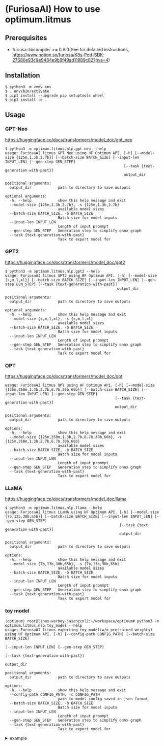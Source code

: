 # (FuriosaAI) How to use optimum.litmus
## Prerequisites
- furiosa-libcompiler >= 0.9.0(See for detailed instructions, https://www.notion.so/furiosa/K8s-Pod-SDK-27680e93c9e9484e9b6f49ad11989c82?pvs=4)

## Installation
```
$ python3 -m venv env
$ . env/bin/activate
$ pip3 install --upgrade pip setuptools wheel
$ pip3 install -e .
```
## Usage
### GPT-Neo
https://huggingface.co/docs/transformers/model_doc/gpt_neo

```
$ python3 -m optimum.litmus.nlp.gpt-neo --help
usage: FuriosaAI litmus GPT Neo using HF Optimum API. [-h] [--model-size {125m,1.3b,2.7b}] [--batch-size BATCH_SIZE] [--input-len INPUT_LEN] [--gen-step GEN_STEP]
                                                      [--task {text-generation-with-past}]
                                                      output_dir

positional arguments:
  output_dir            path to directory to save outputs

optional arguments:
  -h, --help            show this help message and exit
  --model-size {125m,1.3b,2.7b}, -s {125m,1.3b,2.7b}
                        available model sizes
  --batch-size BATCH_SIZE, -b BATCH_SIZE
                        Batch size for model inputs
  --input-len INPUT_LEN
                        Length of input prommpt
  --gen-step GEN_STEP   Generation step to simplify onnx graph
  --task {text-generation-with-past}
                        Task to export model for
```

### GPT2
https://huggingface.co/docs/transformers/model_doc/gpt2

```
$ python3 -m optimum.litmus.nlp.gpt2 --help
usage: FuriosaAI litmus GPT2 using HF Optimum API. [-h] [--model-size {s,m,l,xl}] [--batch-size BATCH_SIZE] [--input-len INPUT_LEN] [--gen-step GEN_STEP] [--task {text-generation-with-past}]
                                                   output_dir

positional arguments:
  output_dir            path to directory to save outputs

optional arguments:
  -h, --help            show this help message and exit
  --model-size {s,m,l,xl}, -s {s,m,l,xl}
                        available model sizes
  --batch-size BATCH_SIZE, -b BATCH_SIZE
                        Batch size for model inputs
  --input-len INPUT_LEN
                        Length of input prommpt
  --gen-step GEN_STEP   Generation step to simplify onnx graph
  --task {text-generation-with-past}
                        Task to export model for
```

### OPT
https://huggingface.co/docs/transformers/model_doc/opt
```
usage: FuriosaAI litmus OPT using HF Optimum API. [-h] [--model-size {125m,350m,1.3b,2.7b,6.7b,30b,66b}] [--batch-size BATCH_SIZE] [--input-len INPUT_LEN] [--gen-step GEN_STEP]
                                                  [--task {text-generation-with-past}]
                                                  output_dir

positional arguments:
  output_dir            path to directory to save outputs

options:
  -h, --help            show this help message and exit
  --model-size {125m,350m,1.3b,2.7b,6.7b,30b,66b}, -s {125m,350m,1.3b,2.7b,6.7b,30b,66b}
                        available model sizes
  --batch-size BATCH_SIZE, -b BATCH_SIZE
                        Batch size for model inputs
  --input-len INPUT_LEN
                        Length of input prommpt
  --gen-step GEN_STEP   Generation step to simplify onnx graph
  --task {text-generation-with-past}
                        Task to export model for
```

### LLaMA
https://huggingface.co/docs/transformers/model_doc/llama
```
$ python3 -m optimum.litmus.nlp.llama --help
usage: FuriosaAI litmus LLaMA using HF Optimum API. [-h] [--model-size {7b,13b,30b,65b}] [--batch-size BATCH_SIZE] [--input-len INPUT_LEN] [--gen-step GEN_STEP]
                                                    [--task {text-generation-with-past}]
                                                    output_dir

positional arguments:
  output_dir            path to directory to save outputs

options:
  -h, --help            show this help message and exit
  --model-size {7b,13b,30b,65b}, -s {7b,13b,30b,65b}
                        available model sizes
  --batch-size BATCH_SIZE, -b BATCH_SIZE
                        Batch size for model inputs
  --input-len INPUT_LEN
                        Length of input prommpt
  --gen-step GEN_STEP   Generation step to simplify onnx graph
  --task {text-generation-with-past}
                        Task to export model for
```

### toy model
```
(optimum) root@linux-warboy-jasonzcnl2:~/workspace/optimum# python3 -m optimum.litmus.nlp.toy_model --help
usage: FuriosaAI litmus exporting toy model(w/o pretrained weights) using HF Optimum API. [-h] [--config-path CONFIG_PATH] [--batch-size BATCH_SIZE]
                                                                                          [--input-len INPUT_LEN] [--gen-step GEN_STEP]
                                                                                          [--task {text-generation-with-past}]
                                                                                          output_dir

positional arguments:
  output_dir            path to directory to save outputs

options:
  -h, --help            show this help message and exit
  --config-path CONFIG_PATH, -c CONFIG_PATH
                        path to model config saved in json format
  --batch-size BATCH_SIZE, -b BATCH_SIZE
                        Batch size for model inputs
  --input-len INPUT_LEN
                        Length of input prommpt
  --gen-step GEN_STEP   Generation step to simplify onnx graph
  --task {text-generation-with-past}
                        Task to export model for
```

<details>
<summary>example</summary>

```
  $ python3 -m optimum.litmus.nlp.toy_model toy/gpt2 -c configs/gpt2-toy.json -b 1 --input-len 128 --gen-step 0
  Proceeding model exporting and optimization based given model config:
  {
    "activation_function": "gelu_new",
    "architectures": [
      "GPT2LMHeadModel"
    ],
    "attn_pdrop": 0.1,
    "bos_token_id": 1023,
    "embd_pdrop": 0.1,
    "eos_token_id": 1023,
    "initializer_range": 0.02,
    "layer_norm_epsilon": 1e-05,
    "model_type": "gpt2",
    "n_ctx": 1024,
    "n_embd": 128,
    "n_head": 4,
    "n_layer": 3,
    "n_positions": 1024,
    "resid_pdrop": 0.1,
    "summary_activation": null,
    "summary_first_dropout": 0.1,
    "summary_proj_to_labels": true,
    "summary_type": "cls_index",
    "summary_use_proj": true,
    "task_specific_params": {
      "text-generation": {
        "do_sample": true,
        "max_length": 50
      }
    },
    "vocab_size": 1024,
    "_reference": "https://huggingface.co/docs/transformers/model_doc/gpt2#transformers.GPT2Config"
  }
  Exporting ONNX Model...
  use_past = False is different than use_present_in_outputs = True, the value of use_present_in_outputs value will be used for the outputs.
  Using framework PyTorch: 2.0.1+cu117
  Overriding 2 configuration item(s)
          - use_cache -> True
          - pad_token_id -> 0
  /root/miniconda3/envs/optimum/lib/python3.10/site-packages/transformers/models/gpt2/modeling_gpt2.py:810: TracerWarning: Converting a tensor to a Python boolean might cause the trace to be incorrect. We can't record the data flow of Python values, so this value will be treated as a constant in the future. This means that the trace might not generalize to other inputs!
    if batch_size <= 0:
  ============= Diagnostic Run torch.onnx.export version 2.0.1+cu117 =============
  verbose: False, log level: Level.ERROR
  ======================= 0 NONE 0 NOTE 0 WARNING 0 ERROR ========================

  Using framework PyTorch: 2.0.1+cu117
  Overriding 2 configuration item(s)
          - use_cache -> True
          - pad_token_id -> 0
  Asked a sequence length of 16, but a sequence length of 1 will be used with use_past == True for `input_ids`.
  ============= Diagnostic Run torch.onnx.export version 2.0.1+cu117 =============
  verbose: False, log level: Level.ERROR
  ======================= 0 NONE 0 NOTE 0 WARNING 0 ERROR ========================

  Asked a sequence length of 16, but a sequence length of 1 will be used with use_past == True for `input_ids`.
  Post-processing the exported models...
  Validating ONNX model toy/gpt2/decoder_model_merged.onnx...
          -[✓] ONNX model output names match reference model (present.0.key, present.0.value, present.2.value, present.1.key, present.1.value, present.2.key, logits)
          - Validating ONNX Model output "logits":
                  -[✓] (2, 16, 1024) matches (2, 16, 1024)
                  -[✓] all values close (atol: 1e-05)
          - Validating ONNX Model output "present.0.key":
                  -[✓] (2, 4, 16, 32) matches (2, 4, 16, 32)
                  -[✓] all values close (atol: 1e-05)
          - Validating ONNX Model output "present.0.value":
                  -[✓] (2, 4, 16, 32) matches (2, 4, 16, 32)
                  -[✓] all values close (atol: 1e-05)
          - Validating ONNX Model output "present.1.key":
                  -[✓] (2, 4, 16, 32) matches (2, 4, 16, 32)
                  -[✓] all values close (atol: 1e-05)
          - Validating ONNX Model output "present.1.value":
                  -[✓] (2, 4, 16, 32) matches (2, 4, 16, 32)
                  -[✓] all values close (atol: 1e-05)
          - Validating ONNX Model output "present.2.key":
                  -[✓] (2, 4, 16, 32) matches (2, 4, 16, 32)
                  -[✓] all values close (atol: 1e-05)
          - Validating ONNX Model output "present.2.value":
                  -[✓] (2, 4, 16, 32) matches (2, 4, 16, 32)
                  -[✓] all values close (atol: 1e-05)
  Validating ONNX model toy/gpt2/decoder_model_merged.onnx...
  Asked a sequence length of 16, but a sequence length of 1 will be used with use_past == True for `input_ids`.
          -[✓] ONNX model output names match reference model (present.0.key, present.0.value, present.2.value, present.1.key, present.1.value, present.2.key, logits)
          - Validating ONNX Model output "logits":
                  -[✓] (2, 1, 1024) matches (2, 1, 1024)
                  -[✓] all values close (atol: 1e-05)
          - Validating ONNX Model output "present.0.key":
                  -[✓] (2, 4, 17, 32) matches (2, 4, 17, 32)
                  -[✓] all values close (atol: 1e-05)
          - Validating ONNX Model output "present.0.value":
                  -[✓] (2, 4, 17, 32) matches (2, 4, 17, 32)
                  -[✓] all values close (atol: 1e-05)
          - Validating ONNX Model output "present.1.key":
                  -[✓] (2, 4, 17, 32) matches (2, 4, 17, 32)
                  -[✓] all values close (atol: 1e-05)
          - Validating ONNX Model output "present.1.value":
                  -[✓] (2, 4, 17, 32) matches (2, 4, 17, 32)
                  -[✓] all values close (atol: 1e-05)
          - Validating ONNX Model output "present.2.key":
                  -[✓] (2, 4, 17, 32) matches (2, 4, 17, 32)
                  -[✓] all values close (atol: 1e-05)
          - Validating ONNX Model output "present.2.value":
                  -[✓] (2, 4, 17, 32) matches (2, 4, 17, 32)
                  -[✓] all values close (atol: 1e-05)
  The ONNX export succeeded and the exported model was saved at: toy/gpt2
  Simplifying ONNX Model...
  Checking 1/5...
  Checking 2/5...
  Checking 3/5...
  Checking 4/5...
  Checking 5/5...
  ┏━━━━━━━━━━━━━━━━━┳━━━━━━━━━━━━━━━━┳━━━━━━━━━━━━━━━━━━┓
  ┃                 ┃ Original Model ┃ Simplified Model ┃
  ┡━━━━━━━━━━━━━━━━━╇━━━━━━━━━━━━━━━━╇━━━━━━━━━━━━━━━━━━┩
  │ Add             │ 33             │ 30               │
  │ Cast            │ 11             │ 1                │
  │ Concat          │ 40             │ 0                │
  │ Constant        │ 343            │ 42               │
  │ ConstantOfShape │ 3              │ 0                │
  │ Div             │ 10             │ 10               │
  │ Gather          │ 53             │ 1                │
  │ Gemm            │ 12             │ 12               │
  │ Identity        │ 22             │ 0                │
  │ MatMul          │ 7              │ 7                │
  │ Mul             │ 20             │ 20               │
  │ Pow             │ 13             │ 10               │
  │ Range           │ 1              │ 0                │
  │ ReduceMean      │ 14             │ 14               │
  │ Reshape         │ 40             │ 39               │
  │ Shape           │ 73             │ 0                │
  │ Slice           │ 28             │ 0                │
  │ Softmax         │ 3              │ 3                │
  │ Split           │ 3              │ 3                │
  │ Sqrt            │ 7              │ 7                │
  │ Squeeze         │ 22             │ 0                │
  │ Sub             │ 11             │ 8                │
  │ Tanh            │ 3              │ 3                │
  │ Transpose       │ 15             │ 15               │
  │ Unsqueeze       │ 78             │ 2                │
  │ Where           │ 3              │ 3                │
  │ Model Size      │ 4.9MiB         │ 3.4MiB           │
  └─────────────────┴────────────────┴──────────────────┘
  [1/1] 🔍   Compiling from onnx to dfg
  Done in 0.01256042s
  ✨  Finished in 0.01283372s
```

[![ONNX Runtime](https://github.com/huggingface/optimum/actions/workflows/test_onnxruntime.yml/badge.svg)](https://github.com/huggingface/optimum/actions/workflows/test_onnxruntime.yml)

# Hugging Face Optimum

🤗 Optimum is an extension of 🤗 Transformers and Diffusers, providing a set of optimization tools enabling maximum efficiency to train and run models on targeted hardware, while keeping things easy to use.

## Installation

🤗 Optimum can be installed using `pip` as follows:

```bash
python -m pip install optimum
```

If you'd like to use the accelerator-specific features of 🤗 Optimum, you can install the required dependencies according to the table below:

| Accelerator                                                                                                            | Installation                                      |
|:-----------------------------------------------------------------------------------------------------------------------|:--------------------------------------------------|
| [ONNX Runtime](https://onnxruntime.ai/docs/)                                                                           | `python -m pip install optimum[onnxruntime]`      |
| [Intel Neural Compressor](https://www.intel.com/content/www/us/en/developer/tools/oneapi/neural-compressor.html)       | `python -m pip install optimum[neural-compressor]`|
| [OpenVINO](https://docs.openvino.ai/latest/index.html)                                                                 | `python -m pip install optimum[openvino,nncf]`    |
| [Habana Gaudi Processor (HPU)](https://habana.ai/training/)                                                            | `python -m pip install optimum[habana]`           |

To install from source:

```bash
python -m pip install git+https://github.com/huggingface/optimum.git
```

For the accelerator-specific features, append `#egg=optimum[accelerator_type]` to the above command:

```bash
python -m pip install git+https://github.com/huggingface/optimum.git#egg=optimum[onnxruntime]
```

## Accelerated Inference

🤗 Optimum provides multiple tools to export and run optimized models on various ecosystems: 

- [ONNX](https://huggingface.co/docs/optimum/exporters/onnx/usage_guides/export_a_model) / [ONNX Runtime](https://huggingface.co/docs/optimum/onnxruntime/usage_guides/models)
- TensorFlow Lite
- [OpenVINO](https://huggingface.co/docs/optimum/intel/inference)
- Habana first-gen Gaudi / Gaudi2, more details [here](https://huggingface.co/docs/optimum/main/en/habana/usage_guides/accelerate_inference)

The [export](https://huggingface.co/docs/optimum/exporters/overview) and optimizations can be done both programmatically and with a command line.

### Features summary

| Features                           | [ONNX Runtime](https://huggingface.co/docs/optimum/main/en/onnxruntime/overview)| [Neural Compressor](https://huggingface.co/docs/optimum/main/en/intel/optimization_inc)| [OpenVINO](https://huggingface.co/docs/optimum/main/en/intel/inference)| [TensorFlow Lite](https://huggingface.co/docs/optimum/main/en/exporters/tflite/overview)|
|:----------------------------------:|:------------------:|:------------------:|:------------------:|:------------------:|
| Graph optimization                 | :heavy_check_mark: | N/A                | :heavy_check_mark: | N/A                |
| Post-training dynamic quantization | :heavy_check_mark: | :heavy_check_mark: | N/A                | :heavy_check_mark: |
| Post-training static quantization  | :heavy_check_mark: | :heavy_check_mark: | :heavy_check_mark: | :heavy_check_mark: |
| Quantization Aware Training (QAT)  | N/A                | :heavy_check_mark: | :heavy_check_mark: | N/A                |
| FP16 (half precision)              | :heavy_check_mark: | N/A                | :heavy_check_mark: | :heavy_check_mark: |
| Pruning                            | N/A                | :heavy_check_mark: | :heavy_check_mark: | N/A                |
| Knowledge Distillation             | N/A                | :heavy_check_mark: | :heavy_check_mark: | N/A                |


### OpenVINO

This requires to install the OpenVINO extra by doing `pip install optimum[openvino,nncf]`

To load a model and run inference with OpenVINO Runtime, you can just replace your `AutoModelForXxx` class with the corresponding `OVModelForXxx` class. To load a PyTorch checkpoint and convert it to the OpenVINO format on-the-fly, you can set `export=True` when loading your model.

```diff
- from transformers import AutoModelForSequenceClassification
+ from optimum.intel import OVModelForSequenceClassification
  from transformers import AutoTokenizer, pipeline

  model_id = "distilbert-base-uncased-finetuned-sst-2-english"
  tokenizer = AutoTokenizer.from_pretrained(model_id)
- model = AutoModelForSequenceClassification.from_pretrained(model_id)
+ model = OVModelForSequenceClassification.from_pretrained(model_id, export=True)
  model.save_pretrained("./distilbert")

  classifier = pipeline("text-classification", model=model, tokenizer=tokenizer)
  results = classifier("He's a dreadful magician.")
```

You can find more examples in the [documentation](https://huggingface.co/docs/optimum/intel/inference) and in the [examples](https://github.com/huggingface/optimum-intel/tree/main/examples/openvino).

### Neural Compressor

This requires to install the Neural Compressor extra by doing `pip install optimum[neural-compressor]`

Dynamic quantization can be applied on your model:

```bash
optimum-cli inc quantize --model distilbert-base-cased-distilled-squad --output ./quantized_distilbert
```

To load a model quantized with Intel Neural Compressor, hosted locally or on the 🤗 hub, you can do as follows :
```python
from optimum.intel import INCModelForSequenceClassification

model_id = "Intel/distilbert-base-uncased-finetuned-sst-2-english-int8-dynamic"
model = INCModelForSequenceClassification.from_pretrained(model_id)
```

You can find more examples in the [documentation](https://huggingface.co/docs/optimum/intel/optimization_inc) and in the [examples](https://github.com/huggingface/optimum-intel/tree/main/examples/neural_compressor).

### ONNX + ONNX Runtime

This requires to install the ONNX Runtime extra by doing `pip install optimum[exporters,onnxruntime]`

It is possible to export 🤗 Transformers models to the [ONNX](https://onnx.ai/) format and perform graph optimization as well as quantization easily:

```plain
optimum-cli export onnx -m deepset/roberta-base-squad2 --optimize O2 roberta_base_qa_onnx
```

The model can then be quantized using `onnxruntime`:

```bash
optimum-cli onnxruntime quantize \
  --avx512 \
  --onnx_model roberta_base_qa_onnx \
  -o quantized_roberta_base_qa_onnx
```

These commands will export `deepset/roberta-base-squad2` and perform [O2 graph optimization](https://huggingface.co/docs/optimum/onnxruntime/usage_guides/optimization#optimization-configuration) on the exported model, and finally quantize it with the [avx512 configuration](https://huggingface.co/docs/optimum/main/en/onnxruntime/package_reference/configuration#optimum.onnxruntime.AutoQuantizationConfig.avx512).

For more information on the ONNX export, please check the [documentation](https://huggingface.co/docs/optimum/exporters/onnx/usage_guides/export_a_model).

#### Run the exported model using ONNX Runtime

Once the model is exported to the ONNX format, we provide Python classes enabling you to run the exported ONNX model in a seemless manner using [ONNX Runtime](https://onnxruntime.ai/) in the backend:

```diff
- from transformers import AutoModelForQuestionAnswering
+ from optimum.onnxruntime import ORTModelForQuestionAnswering
  from transformers import AutoTokenizer, pipeline

  model_id = "deepset/roberta-base-squad2"
  tokenizer = AutoTokenizer.from_pretrained(model_id)
- model = AutoModelForQuestionAnswering.from_pretrained(model_id)
+ model = ORTModelForQuestionAnswering.from_pretrained("roberta_base_qa_onnx")
  qa_pipe = pipeline("question-answering", model=model, tokenizer=tokenizer)
  question = "What's Optimum?"
  context = "Optimum is an awesome library everyone should use!"
  results = qa_pipe(question=question, context=context)
```

More details on how to run ONNX models with `ORTModelForXXX` classes [here](https://huggingface.co/docs/optimum/main/en/onnxruntime/usage_guides/models).

### TensorFlow Lite

This requires to install the Exporters extra by doing `pip install optimum[exporters-tf]`

Just as for ONNX, it is possible to export models to [TensorFlow Lite](https://www.tensorflow.org/lite) and quantize them:

```plain
optimum-cli export tflite \
  -m deepset/roberta-base-squad2 \
  --sequence_length 384  \
  --quantize int8-dynamic roberta_tflite_model
```

## Accelerated training

🤗 Optimum provides wrappers around the original 🤗 Transformers [Trainer](https://huggingface.co/docs/transformers/main_classes/trainer) to enable training on powerful hardware easily.
We support many providers:

- Habana's Gaudi processors
- ONNX Runtime (optimized for GPUs)

### Habana

This requires to install the Habana extra by doing `pip install optimum[habana]`

```diff
- from transformers import Trainer, TrainingArguments
+ from optimum.habana import GaudiTrainer, GaudiTrainingArguments

  # Download a pretrained model from the Hub
  model = AutoModelForXxx.from_pretrained("bert-base-uncased")

  # Define the training arguments
- training_args = TrainingArguments(
+ training_args = GaudiTrainingArguments(
      output_dir="path/to/save/folder/",
+     use_habana=True,
+     use_lazy_mode=True,
+     gaudi_config_name="Habana/bert-base-uncased",
      ...
  )

  # Initialize the trainer
- trainer = Trainer(
+ trainer = GaudiTrainer(
      model=model,
      args=training_args,
      train_dataset=train_dataset,
      ...
  )

  # Use Habana Gaudi processor for training!
  trainer.train()
```

You can find more examples in the [documentation](https://huggingface.co/docs/optimum/habana/quickstart) and in the [examples](https://github.com/huggingface/optimum-habana/tree/main/examples).

### ONNX Runtime

```diff
- from transformers import Trainer, TrainingArguments
+ from optimum.onnxruntime import ORTTrainer, ORTTrainingArguments

  # Download a pretrained model from the Hub
  model = AutoModelForSequenceClassification.from_pretrained("bert-base-uncased")

  # Define the training arguments
- training_args = TrainingArguments(
+ training_args = ORTTrainingArguments(
      output_dir="path/to/save/folder/",
      optim="adamw_ort_fused",
      ...
  )

  # Create a ONNX Runtime Trainer
- trainer = Trainer(
+ trainer = ORTTrainer(
      model=model,
      args=training_args,
      train_dataset=train_dataset,
+     feature="sequence-classification", # The model type to export to ONNX
      ...
  )

  # Use ONNX Runtime for training!
  trainer.train()
```

You can find more examples in the [documentation](https://huggingface.co/docs/optimum/onnxruntime/usage_guides/trainer) and in the [examples](https://github.com/huggingface/optimum/tree/main/examples/onnxruntime/training).
